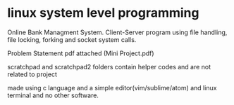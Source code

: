 # linux system level programming
Online Bank Managment System. 
Client-Server program using file handling, file locking, forking and socket system calls.

Problem Statement pdf attached (Mini Project.pdf)

scratchpad and scratchpad2 folders contain helper codes and are not related to project

made using c language and a simple editor(vim/sublime/atom) and linux terminal and no other software.
